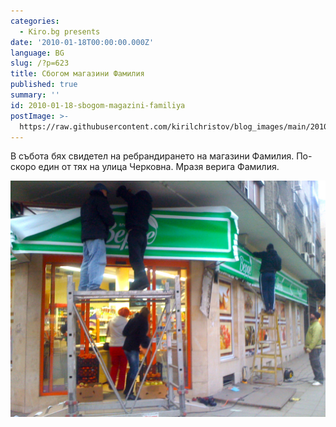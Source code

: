 ```yaml
---
categories:
  - Kiro.bg presents
date: '2010-01-18T00:00:00.000Z'
language: BG
slug: /?p=623
title: Сбогом магазини Фамилия
published: true
summary: ''
id: 2010-01-18-sbogom-magazini-familiya
postImage: >-
  https://raw.githubusercontent.com/kirilchristov/blog_images/main/2010/01/IMG_0222.jpg
---
```


В събота бях свидетел на ребрандирането на магазини Фамилия. По-скоро един от тях на улица Черковна. Мразя верига Фамилия. 

![](https://raw.githubusercontent.com/kirilchristov/blog_images/main/2010/01/IMG_0222.jpg)
